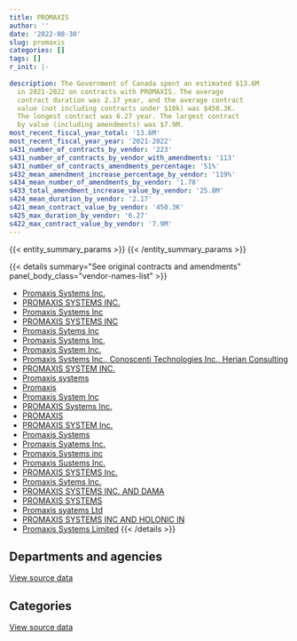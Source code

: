 ```yaml
---
title: PROMAXIS
author: ''
date: '2022-08-30'
slug: promaxis
categories: []
tags: []
r_init: |-
  
description: The Government of Canada spent an estimated $13.6M
  in 2021-2022 on contracts with PROMAXIS. The average
  contract duration was 2.17 year, and the average contract
  value (not including contracts under $10k) was $450.3K.
  The longest contract was 6.27 year. The largest contract
  by value (including amendments) was $7.9M.
most_recent_fiscal_year_total: '13.6M'
most_recent_fiscal_year_year: '2021-2022'
s431_number_of_contracts_by_vendor: '223'
s431_number_of_contracts_by_vendor_with_amendments: '113'
s431_number_of_contracts_amendments_percentage: '51%'
s432_mean_amendment_increase_percentage_by_vendor: '119%'
s434_mean_number_of_amendments_by_vendor: '1.78'
s433_total_amendment_increase_value_by_vendor: '25.8M'
s424_mean_duration_by_vendor: '2.17'
s421_mean_contract_value_by_vendor: '450.3K'
s425_max_duration_by_vendor: '6.27'
s422_max_contract_value_by_vendor: '7.9M'
---
```


<script src="/rmarkdown-libs/htmlwidgets/htmlwidgets.js"></script>
<link href="/rmarkdown-libs/datatables-css/datatables-crosstalk.css" rel="stylesheet" />
<script src="/rmarkdown-libs/datatables-binding/datatables.js"></script>
<script src="/rmarkdown-libs/jquery/jquery-3.6.0.min.js"></script>
<link href="/rmarkdown-libs/dt-core-bootstrap/css/dataTables.bootstrap.min.css" rel="stylesheet" />
<link href="/rmarkdown-libs/dt-core-bootstrap/css/dataTables.bootstrap.extra.css" rel="stylesheet" />
<script src="/rmarkdown-libs/dt-core-bootstrap/js/jquery.dataTables.min.js"></script>
<script src="/rmarkdown-libs/dt-core-bootstrap/js/dataTables.bootstrap.min.js"></script>
<link href="/rmarkdown-libs/crosstalk/css/crosstalk.min.css" rel="stylesheet" />
<script src="/rmarkdown-libs/crosstalk/js/crosstalk.min.js"></script>
<script src="/rmarkdown-libs/htmlwidgets/htmlwidgets.js"></script>
<link href="/rmarkdown-libs/datatables-css/datatables-crosstalk.css" rel="stylesheet" />
<script src="/rmarkdown-libs/datatables-binding/datatables.js"></script>
<script src="/rmarkdown-libs/jquery/jquery-3.6.0.min.js"></script>
<link href="/rmarkdown-libs/dt-core-bootstrap/css/dataTables.bootstrap.min.css" rel="stylesheet" />
<link href="/rmarkdown-libs/dt-core-bootstrap/css/dataTables.bootstrap.extra.css" rel="stylesheet" />
<script src="/rmarkdown-libs/dt-core-bootstrap/js/jquery.dataTables.min.js"></script>
<script src="/rmarkdown-libs/dt-core-bootstrap/js/dataTables.bootstrap.min.js"></script>
<link href="/rmarkdown-libs/crosstalk/css/crosstalk.min.css" rel="stylesheet" />
<script src="/rmarkdown-libs/crosstalk/js/crosstalk.min.js"></script>

{{< entity_summary_params >}}
{{< /entity_summary_params >}}

{{< details summary="See original contracts and amendments" panel_body_class="vendor-names-list" >}}
- [Promaxis Systems Inc.](https://search.open.canada.ca/en/ct/?sort=contract_value_f%20desc&page=1&search_text=%22Promaxis%20Systems%20Inc.%22)
- [PROMAXIS SYSTEMS INC.](https://search.open.canada.ca/en/ct/?sort=contract_value_f%20desc&page=1&search_text=%22PROMAXIS%20SYSTEMS%20INC.%22)
- [Promaxis Systems Inc](https://search.open.canada.ca/en/ct/?sort=contract_value_f%20desc&page=1&search_text=%22Promaxis%20Systems%20Inc%22)
- [PROMAXIS SYSTEMS INC](https://search.open.canada.ca/en/ct/?sort=contract_value_f%20desc&page=1&search_text=%22PROMAXIS%20SYSTEMS%20INC%22)
- [Promaxis Sytems Inc](https://search.open.canada.ca/en/ct/?sort=contract_value_f%20desc&page=1&search_text=%22Promaxis%20Sytems%20Inc%22)
- [Promaxis Systems Inc,](https://search.open.canada.ca/en/ct/?sort=contract_value_f%20desc&page=1&search_text=%22Promaxis%20Systems%20Inc%2c%22)
- [Promaxis System Inc.](https://search.open.canada.ca/en/ct/?sort=contract_value_f%20desc&page=1&search_text=%22Promaxis%20System%20Inc.%22)
- [Promaxis Systems Inc., Conoscenti Technologies Inc., Herian Consulting](https://search.open.canada.ca/en/ct/?sort=contract_value_f%20desc&page=1&search_text=%22Promaxis%20Systems%20Inc.%2c%20Conoscenti%20Technologies%20Inc.%2c%20Herian%20Consulting%22)
- [PROMAXIS SYSTEM INC.](https://search.open.canada.ca/en/ct/?sort=contract_value_f%20desc&page=1&search_text=%22PROMAXIS%20SYSTEM%20INC.%22)
- [Promaxis systems](https://search.open.canada.ca/en/ct/?sort=contract_value_f%20desc&page=1&search_text=%22Promaxis%20systems%22)
- [Promaxis](https://search.open.canada.ca/en/ct/?sort=contract_value_f%20desc&page=1&search_text=%22Promaxis%22)
- [Promaxis System Inc](https://search.open.canada.ca/en/ct/?sort=contract_value_f%20desc&page=1&search_text=%22Promaxis%20System%20Inc%22)
- [PROMAXIS Systems Inc.](https://search.open.canada.ca/en/ct/?sort=contract_value_f%20desc&page=1&search_text=%22PROMAXIS%20Systems%20Inc.%22)
- [PROMAXIS](https://search.open.canada.ca/en/ct/?sort=contract_value_f%20desc&page=1&search_text=%22PROMAXIS%22)
- [PROMAXIS SYSTEM Inc.](https://search.open.canada.ca/en/ct/?sort=contract_value_f%20desc&page=1&search_text=%22PROMAXIS%20SYSTEM%20Inc.%22)
- [Promaxis Systems](https://search.open.canada.ca/en/ct/?sort=contract_value_f%20desc&page=1&search_text=%22Promaxis%20Systems%22)
- [Promaxis Syatems Inc.](https://search.open.canada.ca/en/ct/?sort=contract_value_f%20desc&page=1&search_text=%22Promaxis%20Syatems%20Inc.%22)
- [Promaxis Systems inc](https://search.open.canada.ca/en/ct/?sort=contract_value_f%20desc&page=1&search_text=%22Promaxis%20Systems%20inc%22)
- [Promaxis Sustems Inc.](https://search.open.canada.ca/en/ct/?sort=contract_value_f%20desc&page=1&search_text=%22Promaxis%20Sustems%20Inc.%22)
- [PROMAXIS SYSTEMS Inc.](https://search.open.canada.ca/en/ct/?sort=contract_value_f%20desc&page=1&search_text=%22PROMAXIS%20SYSTEMS%20Inc.%22)
- [Promaxis Sytems Inc.](https://search.open.canada.ca/en/ct/?sort=contract_value_f%20desc&page=1&search_text=%22Promaxis%20Sytems%20Inc.%22)
- [PROMAXIS SYSTEMS INC. AND DAMA](https://search.open.canada.ca/en/ct/?sort=contract_value_f%20desc&page=1&search_text=%22PROMAXIS%20SYSTEMS%20INC.%20AND%20DAMA%22)
- [PROMAXIS SYSTEMS](https://search.open.canada.ca/en/ct/?sort=contract_value_f%20desc&page=1&search_text=%22PROMAXIS%20SYSTEMS%22)
- [Promaxis syatems Ltd](https://search.open.canada.ca/en/ct/?sort=contract_value_f%20desc&page=1&search_text=%22Promaxis%20syatems%20Ltd%22)
- [PROMAXIS SYSTEMS INC AND HOLONIC IN](https://search.open.canada.ca/en/ct/?sort=contract_value_f%20desc&page=1&search_text=%22PROMAXIS%20SYSTEMS%20INC%20AND%20HOLONIC%20IN%22)
- [Promaxis Systems Limited](https://search.open.canada.ca/en/ct/?sort=contract_value_f%20desc&page=1&search_text=%22Promaxis%20Systems%20Limited%22)
{{< /details >}}

## Departments and agencies

<div id="htmlwidget-1" style="width:100%;height:auto;" class="datatables html-widget"></div>
<script type="application/json" data-for="htmlwidget-1">{"x":{"style":"bootstrap","filter":"none","vertical":false,"data":[["<a href=\"/departments/aandc-aadnc/\">Crown-Indigenous Relations and Northern Affairs Canada<\/a>","<a href=\"/departments/acoa-apeca/\">Atlantic Canada Opportunities Agency<\/a>","<a href=\"/departments/cnsc-ccsn/\">Canadian Nuclear Safety Commission<\/a>","<a href=\"/departments/csps-efpc/\">Canada School of Public Service<\/a>","<a href=\"/departments/dfatd-maecd/\">Global Affairs Canada<\/a>","<a href=\"/departments/dfo-mpo/\">Fisheries and Oceans Canada<\/a>","<a href=\"/departments/dnd-mdn/\">National Defence<\/a>","<a href=\"/departments/elections/\">Elections Canada<\/a>","<a href=\"/departments/esdc-edsc/\">Employment and Social Development Canada<\/a>","<a href=\"/departments/fja-cmf/\">Office of the Commissioner for Federal Judicial Affairs Canada<\/a>","<a href=\"/departments/hc-sc/\">Health Canada<\/a>","<a href=\"/departments/isc-sac/\">Indigenous Services Canada<\/a>","<a href=\"/departments/nrc-cnrc/\">National Research Council Canada<\/a>","<a href=\"/departments/nrcan-rncan/\">Natural Resources Canada<\/a>","<a href=\"/departments/nserc-crsng/\">Natural Sciences and Engineering Research Council of Canada<\/a>","<a href=\"/departments/osfi-bsif/\">Office of the Superintendent of Financial Institutions Canada<\/a>","<a href=\"/departments/pwgsc-tpsgc/\">Public Services and Procurement Canada<\/a>","<a href=\"/departments/rcmp-grc/\">Royal Canadian Mounted Police<\/a>","<a href=\"/departments/ssc-spc/\">Shared Services Canada<\/a>","<a href=\"/departments/statcan/\">Statistics Canada<\/a>","<a href=\"/departments/tc/\">Transport Canada<\/a>"],[19014.88,null,164977.72,20810.7,1174218.73,null,12287389.53,73584.65,9114.71,null,33266.92,22126.04,47695.82,182852.84,null,null,null,8781.48,16592.67,null,1102028.49],[19066.97,null,238236.43,37861.54,560488.18,null,10999845.4,16211.48,null,10292.86,24831.7,30374.03,10453.14,183353.8,20843.8,1273.15,null,28110.58,14366.1,null,null],[19014.88,6435.33,450518.84,null,194949.92,55935,9588202.45,null,null,24573.04,null,53364.08,null,182852.84,21613.6,42469.4,null,30731.58,25633.64,null,null],[77278.31,37246.26,450518.84,null,null,null,12682333.04,null,null,null,null,53364.08,null,102847.32,21613.6,2773.65,16991.74,11988.36,null,141250,null]],"container":"<table class=\"table table-striped table-hover row-border order-column display\">\n  <thead>\n    <tr>\n      <th>Department<\/th>\n      <th>2018-2019<\/th>\n      <th>2019-2020<\/th>\n      <th>2020-2021<\/th>\n      <th>2021-2022<\/th>\n    <\/tr>\n  <\/thead>\n<\/table>","options":{"order":[[4,"desc"]],"pageLength":10,"autoWidth":true,"columnDefs":[{"targets":1,"render":"function(data, type, row, meta) {\n    return type !== 'display' ? data : DTWidget.formatCurrency(data, \"$\", 2, 3, \",\", \".\", true, null);\n  }"},{"targets":2,"render":"function(data, type, row, meta) {\n    return type !== 'display' ? data : DTWidget.formatCurrency(data, \"$\", 2, 3, \",\", \".\", true, null);\n  }"},{"targets":3,"render":"function(data, type, row, meta) {\n    return type !== 'display' ? data : DTWidget.formatCurrency(data, \"$\", 2, 3, \",\", \".\", true, null);\n  }"},{"targets":4,"render":"function(data, type, row, meta) {\n    return type !== 'display' ? data : DTWidget.formatCurrency(data, \"$\", 2, 3, \",\", \".\", true, null);\n  }"},{"width":"16%","targets":[1,2,3,4]},{"className":"dt-right","targets":[1,2,3,4]}],"orderClasses":false}},"evals":["options.columnDefs.0.render","options.columnDefs.1.render","options.columnDefs.2.render","options.columnDefs.3.render"],"jsHooks":[]}</script>
<p class="text-right">
<a href="https://github.com/GoC-Spending/contracts-data/tree/main/data/out/vendors/promaxis/summary_by_fiscal_year_by_department.csv" class="source-data-link btn btn-link">View source data</a>
</p>

## Categories

<div id="htmlwidget-2" style="width:100%;height:auto;" class="datatables html-widget"></div>
<script type="application/json" data-for="htmlwidget-2">{"x":{"style":"bootstrap","filter":"none","vertical":false,"data":[["<a href=\"/categories/facilities_and_construction/\">Facilities and construction<\/a>","<a href=\"/categories/office_management/\">Office management<\/a>","<a href=\"/categories/defence/\">Defence<\/a>","<a href=\"/categories/professional_services/\">Professional services<\/a>","<a href=\"/categories/information_technology/\">Information technology<\/a>","<a href=\"/categories/medical/\">Medical<\/a>","<a href=\"/categories/industrial_products_and_services/\">Industrial products and services<\/a>","<a href=\"/categories/human_capital/\">Human capital<\/a>"],[5793436.77,22126.04,482273.79,7209219.2,1577606.11,null,53547.65,24245.62],[6027917.14,22186.66,398568.81,5068177.48,421590.23,8187.37,129036.42,119945.05],[5721867.56,null,157230.79,3876020.95,667542.88,81714.08,113656.7,78261.66],[4658110.04,null,null,7964183.67,553366.16,145555.12,113656.7,163333.51]],"container":"<table class=\"table table-striped table-hover row-border order-column display\">\n  <thead>\n    <tr>\n      <th>Category<\/th>\n      <th>2018-2019<\/th>\n      <th>2019-2020<\/th>\n      <th>2020-2021<\/th>\n      <th>2021-2022<\/th>\n    <\/tr>\n  <\/thead>\n<\/table>","options":{"order":[[4,"desc"]],"dom":"t","pageLength":30,"autoWidth":true,"columnDefs":[{"targets":1,"render":"function(data, type, row, meta) {\n    return type !== 'display' ? data : DTWidget.formatCurrency(data, \"$\", 2, 3, \",\", \".\", true, null);\n  }"},{"targets":2,"render":"function(data, type, row, meta) {\n    return type !== 'display' ? data : DTWidget.formatCurrency(data, \"$\", 2, 3, \",\", \".\", true, null);\n  }"},{"targets":3,"render":"function(data, type, row, meta) {\n    return type !== 'display' ? data : DTWidget.formatCurrency(data, \"$\", 2, 3, \",\", \".\", true, null);\n  }"},{"targets":4,"render":"function(data, type, row, meta) {\n    return type !== 'display' ? data : DTWidget.formatCurrency(data, \"$\", 2, 3, \",\", \".\", true, null);\n  }"},{"width":"16%","targets":[1,2,3,4]},{"className":"dt-right","targets":[1,2,3,4]}],"orderClasses":false,"lengthMenu":[10,25,30,50,100]}},"evals":["options.columnDefs.0.render","options.columnDefs.1.render","options.columnDefs.2.render","options.columnDefs.3.render"],"jsHooks":[]}</script>
<p class="text-right">
<a href="https://github.com/GoC-Spending/contracts-data/tree/main/data/out/vendors/promaxis/summary_by_fiscal_year_by_category.csv" class="source-data-link btn btn-link">View source data</a>
</p>
